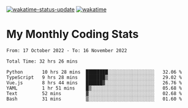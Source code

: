 [![wakatime-status-update](https://github.com/noopurphalak/noopurphalak/workflows/wakatime-status-update/badge.svg)](https://github.com/noopurphalak/noopurphalak/actions/workflows/main.yml)
[![wakatime](https://wakatime.com/badge/user/80ace140-ef40-4fdd-b8ed-f3be3d2e1aea.svg)](https://wakatime.com/@80ace140-ef40-4fdd-b8ed-f3be3d2e1aea)

# My Monthly Coding Stats

<!--START_SECTION:waka-->

```text
From: 17 October 2022 - To: 16 November 2022

Total Time: 32 hrs 26 mins

Python       10 hrs 28 mins  ████████░░░░░░░░░░░░░░░░░   32.06 %
TypeScript   9 hrs 28 mins   ███████▒░░░░░░░░░░░░░░░░░   29.02 %
Vue.js       8 hrs 44 mins   ██████▓░░░░░░░░░░░░░░░░░░   26.76 %
YAML         1 hr 51 mins    █▒░░░░░░░░░░░░░░░░░░░░░░░   05.68 %
Text         52 mins         ▓░░░░░░░░░░░░░░░░░░░░░░░░   02.68 %
Bash         31 mins         ▒░░░░░░░░░░░░░░░░░░░░░░░░   01.60 %
```

<!--END_SECTION:waka-->
